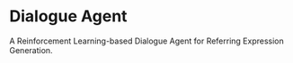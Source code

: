 # Dialogue Agent

A Reinforcement Learning-based Dialogue Agent for Referring Expression Generation.
